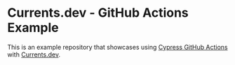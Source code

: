 # Currents.dev - GitHub Actions Example

This is an example repository that showcases using [Cypress GitHub Actions](https://github.com/cypress-io/github-action) with [Currents.dev](https://currents.dev).
